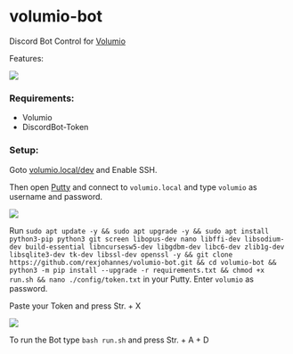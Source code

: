 # volumio-bot

Discord Bot Control
for [Volumio](https://volumio.org/)

Features:

![](https://screen.rexum.space/ypNAy2ZJYo.png?key=nt4CDbujrfXrPo)

### Requirements:

- Volumio
- DiscordBot-Token

### Setup:

Goto [volumio.local/dev](http://volumio.local/dev/) and Enable SSH.

Then open [Putty](https://putty.org/) and connect to `volumio.local` and type `volumio` as username and password.

![](https://screen.rexjohannes.space/W1kMjsTkeD.png?key=YnET6duo5HttuE)

Run `sudo apt update -y && sudo apt upgrade -y && sudo apt install python3-pip python3 git screen libopus-dev nano libffi-dev libsodium-dev build-essential libncursesw5-dev libgdbm-dev libc6-dev zlib1g-dev libsqlite3-dev tk-dev libssl-dev openssl -y && git clone https://github.com/rexjohannes/volumio-bot.git && cd volumio-bot && python3 -m pip install --upgrade -r requirements.txt && chmod +x run.sh && nano ./config/token.txt` in your Putty. Enter `volumio` as password.

Paste your Token and press Str. + X 

![](https://screen.rexjohannes.space/tcXC6LQskP.png?key=0Ybkr2jj6lqrtv)

To run the Bot type `bash run.sh` and press Str. + A + D
